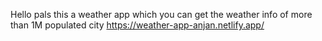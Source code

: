 Hello pals this a weather app which you can get the weather info of more than 1M populated city
https://weather-app-anjan.netlify.app/
